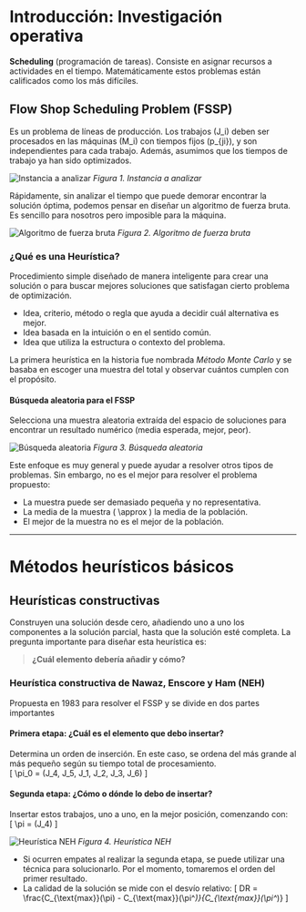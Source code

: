 # Introducción: Investigación operativa

**Scheduling** (programación de tareas). Consiste en asignar recursos a actividades en el tiempo. Matemáticamente estos problemas están calificados como los más difíciles.

## Flow Shop Scheduling Problem (FSSP)

Es un problema de líneas de producción. Los trabajos \(J_i\) deben ser procesados en 
las máquinas \(M_i\) con tiempos fijos \(p_{ji}\), y son independientes para cada 
trabajo. Además, asumimos que los tiempos de trabajo ya han sido optimizados.

![Instancia a analizar](./.github/fssp_impossible/1733238439.png)
*Figura 1. Instancia a analizar*

Rápidamente, sin analizar el tiempo que puede demorar encontrar la solución óptima, 
podemos pensar en diseñar un algoritmo de fuerza bruta. Es sencillo para nosotros 
pero imposible para la máquina.

![Algoritmo de fuerza bruta](./.github/fssp_impossible/1733239898.png)
*Figura 2. Algoritmo de fuerza bruta*

### ¿Qué es una Heurística?

Procedimiento simple diseñado de manera inteligente para crear una solución o para 
buscar mejores soluciones que satisfagan cierto problema de optimización.

- Idea, criterio, método o regla que ayuda a decidir cuál alternativa es mejor.
- Idea basada en la intuición o en el sentido común.
- Idea que utiliza la estructura o contexto del problema.

La primera heurística en la historia fue nombrada *Método Monte Carlo* y se basaba 
en escoger una muestra del total y observar cuántos cumplen con el propósito.

#### Búsqueda aleatoria para el FSSP

Selecciona una muestra aleatoria extraída del espacio de soluciones para encontrar 
un resultado numérico (media esperada, mejor, peor).

![Búsqueda aleatoria](./.github/fssp_impossible/1733241212.png)
*Figura 3. Búsqueda aleatoria*

Este enfoque es muy general y puede ayudar a resolver otros tipos de problemas. Sin 
embargo, no es el mejor para resolver el problema propuesto:

- La muestra puede ser demasiado pequeña y no representativa.
- La media de la muestra \( \approx \) la media de la población.
- El mejor de la muestra no es el mejor de la población.

---

# Métodos heurísticos básicos

## Heurísticas constructivas

Construyen una solución desde cero, añadiendo uno a uno los componentes a la solución 
parcial, hasta que la solución esté completa. La pregunta importante para diseñar 
esta heurística es:

> **¿Cuál elemento debería añadir y cómo?**

### Heurística constructiva de Nawaz, Enscore y Ham (NEH)

Propuesta en 1983 para resolver el FSSP y se divide en dos partes importantes

#### Primera etapa: ¿Cuál es el elemento que debo insertar?

Determina un orden de inserción. En este caso, se ordena del más grande al más 
pequeño según su tiempo total de procesamiento.  
\[
\pi_0 = (J_4, J_5, J_1, J_2, J_3, J_6)
\]

#### Segunda etapa: ¿Cómo o dónde lo debo de insertar?

Insertar estos trabajos, uno a uno, en la mejor posición, comenzando con:  
\[
\pi = (J_4)
\]

![Heurística NEH](./.github/fssp_impossible/1733245449.png)
*Figura 4. Heurística NEH*

- Si ocurren empates al realizar la segunda etapa, se puede utilizar una técnica para solucionarlo. Por el momento, tomaremos el orden del primer resultado.
- La calidad de la solución se mide con el desvío relativo:
\[
DR = \frac{C_{\text{max}}(\pi) - C_{\text{max}}(\pi^*)}{C_{\text{max}}(\pi^*)}
\]
